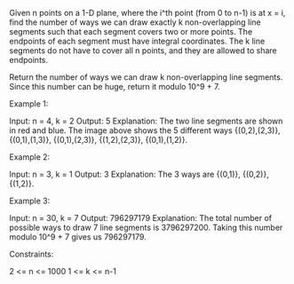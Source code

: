 Given n points on a 1-D plane, where the i^th point (from 0 to n-1) is at x =
i, find the number of ways we can draw exactly k non-overlapping line
segments such that each segment covers two or more points. The endpoints of
each segment must have integral coordinates. The k line segments do not have
to cover all n points, and they are allowed to share endpoints.

Return the number of ways we can draw k non-overlapping line segments. Since
this number can be huge, return it modulo 10^9 + 7.


Example 1:


Input: n = 4, k = 2
Output: 5
Explanation: The two line segments are shown in red and blue.
The image above shows the 5 different ways {(0,2),(2,3)}, {(0,1),(1,3)},
{(0,1),(2,3)}, {(1,2),(2,3)}, {(0,1),(1,2)}.


Example 2:


Input: n = 3, k = 1
Output: 3
Explanation: The 3 ways are {(0,1)}, {(0,2)}, {(1,2)}.


Example 3:


Input: n = 30, k = 7
Output: 796297179
Explanation: The total number of possible ways to draw 7 line segments is
3796297200. Taking this number modulo 10^9 + 7 gives us 796297179.



Constraints:


2 <= n <= 1000
1 <= k <= n-1




